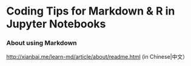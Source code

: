 # Coding Tips for Markdown & R in Jupyter Notebooks

### About using Markdown <br>
http://xianbai.me/learn-md/article/about/readme.html (in Chinese|中文）
